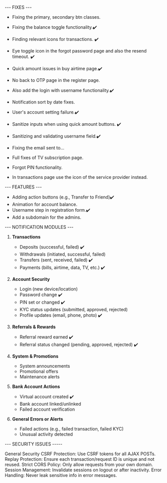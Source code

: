 --- FIXES ---

- Fixing the primary, secondary btn classes.
- Fixing the balance toggle functionality.✔️
- Finding relevant icons for transactions. ✔️
- Eye toggle icon in the forgot password page and also the resend timeout. ✔️

- Quick amount issues in buy airtime page.✔️
- No back to OTP page in the register page.
- Also add the login with username functionality.✔️
- Notification sort by date fixes.
- User's account setting failure.✔️
- Sanitize inputs when using quick amount buttons. ✔️
- Sanitizing and validating username field.✔️
- Fixing the email sent to...
- Full fixes of TV subscription page.
- Forgot PIN functionality.
- In transactions page use the icon of the service provider instead.

--- FEATURES ---

- Adding action buttons (e.g., Transfer to Friend)✔️
- Animation for account balance.
- Username step in registration form.✔️
- Add a subdomain for the admins.

--- NOTIFICATION MODULES ---

1. **Transactions**
   - Deposits (successful, failed) ✔️
   - Withdrawals (initiated, successful, failed)
   - Transfers (sent, received, failed) ✔️
   - Payments (bills, airtime, data, TV, etc.) ✔️

2. **Account Security**
   - Login (new device/location)
   - Password change ✔️
   - PIN set or changed ✔️
   - KYC status updates (submitted, approved, rejected)
   - Profile updates (email, phone, photo) ✔️

3. **Referrals & Rewards**
   - Referral reward earned ✔️
   - Referral status changed (pending, approved, rejected) ✔️

4. **System & Promotions**
   - System announcements 
   - Promotional offers
   - Maintenance alerts

5. **Bank Account Actions**
   - Virtual account created ✔️
   - Bank account linked/unlinked 
   - Failed account verification

7. **General Errors or Alerts**
   - Failed actions (e.g., failed transaction, failed KYC)
   - Unusual activity detected


--- SECURITY ISSUES -----

General Security
CSRF Protection: Use CSRF tokens for all AJAX POSTs.
Replay Protection: Ensure each transaction/request ID is unique and not reused.
Strict CORS Policy: Only allow requests from your own domain.
Session Management: Invalidate sessions on logout or after inactivity.
Error Handling: Never leak sensitive info in error messages.